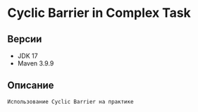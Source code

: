 
# Cyclic Barrier in Complex Task

## Версии
* JDK 17
* Maven 3.9.9

## Описание
    Использование Cyclic Barrier на практике